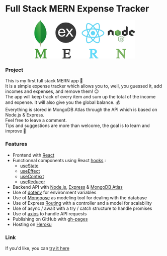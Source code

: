 # Full Stack MERN Expense Tracker

<p align="center" margin-top="30">
  <img width="320" src="mern-logo.png">
</p>

### Project

This is my first full stack MERN app :tada:  
It is a simple expense tracker which allows you to, well, you guessed it, add incomes and expenses, and remove them! :wink:  
The app will keep track of every item and sum up the total of the income and expense. It will also give you the global balance. :moneybag:  
Everything is stored in MongoDB Atlas through the API which is based on Node.js & Express.  
Feel free to leave a comment.  
Tips and suggestions are more than welcome, the goal is to learn and improve :rocket:

### Features

-   Frontend with [React](https://reactjs.org/)
-   Functionnal components using React [hooks](https://reactjs.org/docs/hooks-intro.html) :
    -   [useState](https://reactjs.org/docs/hooks-reference.html#usestate)
    -   [useEffect](https://reactjs.org/docs/hooks-reference.html#useeffect)
    -   [useContext](https://reactjs.org/docs/hooks-reference.html#usecontext)
    -   [useReducer](https://reactjs.org/docs/hooks-reference.html#usereducer)
-   Backend API with [Node.js](https://nodejs.org/en/), [Express](http://expressjs.com/) & [MongoDB Atlas](https://www.mongodb.com/cloud/atlas)
-   Use of [dotenv](https://www.npmjs.com/package/dotenv) for environment variables
-   Use of [Mongoose](https://www.npmjs.com/package/mongoose) as modeling tool for dealing with the database
-   Use of Express [Routing](https://expressjs.com/en/guide/routing.html) with a controller and a model for scalability
-   Use of async / await with a try / catch structure to handle promises
-   Use of [axios](https://www.npmjs.com/package/axios) to handle API requests
-   Publishing on GitHub with [gh-pages](https://www.npmjs.com/package/gh-pages)
-   Hosting on [Heroku](https://www.heroku.com/home)

### Link

If you'd like, you can [try it here](https://warm-wave-95499.herokuapp.com/)
